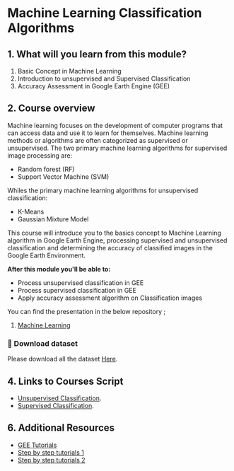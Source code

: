 #  Machine Learning Classification Algorithms

## 1. What will you learn from this module?

1. Basic Concept in Machine Learning
2. Introduction to unsupervised and Supervised Classification
3. Accuracy Assessment in Google Earth Engine (GEE)




## 2. Course overview

Machine learning focuses on the development of computer programs that can access data and use it to learn for themselves. Machine learning methods or algorithms are often categorized as supervised or unsupervised. The two primary machine learning algorithms for supervised image processing are:
-   Random forest (RF)
-   Support Vector Machine (SVM)

Whiles the primary machine learning algorithms for unsupervised classification:<br>

- K-Means
- Gaussian Mixture Model<br>

This course will introduce you to the basics concept to Machine Learning algorithm in Google Earth Engine, processing supervised and unsupervised classification and determining  the accuracy of classified images in the Google Earth Environment.







**After this module you'll be able to:**

- Process unsupervised classification in GEE
- Process supervised classification in GEE
- Apply accuracy assessment algorithm on Classification images



You can find the presentation in the below repository ;


1. [Machine Learning ](../presentations/day4/Machine_Learning.pptx)



###   :pushpin: Download dataset
Please download all the dataset [Here](../datasets/module4/datasets_module4.zip).


## 4. Links to Courses Script  
- [Unsupervised Classification](https://code.earthengine.google.com/b303e3aa81516ef61043dff3ee550303).
- [Supervised Classification](https://code.earthengine.google.com/ad81607083e512a2486b717289882fa7).







## 6. Additional Resources

- [GEE Tutorials](https://developers.google.com/earth-engine/guides/classification) 
- [Step by step tutorials 1](https://www.cartoscience.com/supervised-classification) 
- [Step by step tutorials 2](https://dges.carleton.ca/CUOSGwiki/index.php/Supervised_Classifications_using_Google_Earth_Engine)




